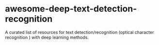# awesome-deep-text-detection-recognition
A curated list of resources for text detection/recognition (optical character recognition ) with deep learning methods.
